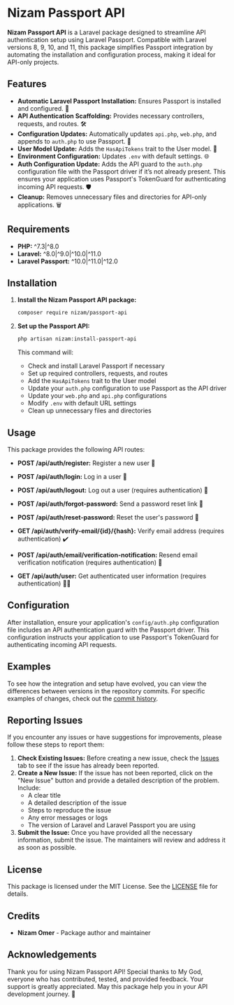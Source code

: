 # Nizam Passport API

**Nizam Passport API** is a Laravel package designed to streamline API authentication setup using Laravel Passport. Compatible with Laravel versions 8, 9, 10, and 11, this package simplifies Passport integration by automating the installation and configuration process, making it ideal for API-only projects.

## Features

-   **Automatic Laravel Passport Installation:** Ensures Passport is installed and configured. 🚀
-   **API Authentication Scaffolding:** Provides necessary controllers, requests, and routes. 🛠️
-   **Configuration Updates:** Automatically updates `api.php`, `web.php`, and appends to `auth.php` to use Passport. 🔧
-   **User Model Update:** Adds the `HasApiTokens` trait to the User model. 👤
-   **Environment Configuration:** Updates `.env` with default settings. 🌐
-   **Auth Configuration Update:** Adds the API guard to the `auth.php` configuration file with the Passport driver if it’s not already present. This ensures your application uses Passport's TokenGuard for authenticating incoming API requests. 🛡️
-   **Cleanup:** Removes unnecessary files and directories for API-only applications. 🗑️

## Requirements

-   **PHP:** ^7.3|^8.0
-   **Laravel:** ^8.0|^9.0|^10.0|^11.0
-   **Laravel Passport:** ^10.0|^11.0|^12.0

## Installation

1. **Install the Nizam Passport API package:**

    ```bash
    composer require nizam/passport-api
    ```

2. **Set up the Passport API:**

    ```bash
    php artisan nizam:install-passport-api
    ```

    This command will:

    - Check and install Laravel Passport if necessary
    - Set up required controllers, requests, and routes
    - Add the `HasApiTokens` trait to the User model
    - Update your `auth.php` configuration to use Passport as the API driver
    - Update your `web.php` and `api.php` configurations
    - Modify `.env` with default URL settings
    - Clean up unnecessary files and directories

## Usage

This package provides the following API routes:

-   **POST /api/auth/register:** Register a new user 📝
-   **POST /api/auth/login:** Log in a user 🔑
-   **POST /api/auth/logout:** Log out a user (requires authentication) 🚪
-   **POST /api/auth/forgot-password:** Send a password reset link 📧
-   **POST /api/auth/reset-password:** Reset the user's password 🔄
-   **GET /api/auth/verify-email/{id}/{hash}:** Verify email address (requires authentication) ✔️
-   **POST /api/auth/email/verification-notification:** Resend email verification notification (requires authentication) 🔄

-   **GET /api/auth/user:** Get authenticated user information (requires authentication) 🧑‍💻

## Configuration

After installation, ensure your application's `config/auth.php` configuration file includes an API authentication guard with the Passport driver. This configuration instructs your application to use Passport's TokenGuard for authenticating incoming API requests.

## Examples

To see how the integration and setup have evolved, you can view the differences between versions in the repository commits. For specific examples of changes, check out the [commit history](https://github.com/nizaamomer/nizam-passport.example/commits/main/).

## Reporting Issues

If you encounter any issues or have suggestions for improvements, please follow these steps to report them:

1. **Check Existing Issues:** Before creating a new issue, check the [Issues](https://github.com/nizaamomer/passport-api/issues) tab to see if the issue has already been reported.
2. **Create a New Issue:** If the issue has not been reported, click on the "New Issue" button and provide a detailed description of the problem. Include:
    - A clear title
    - A detailed description of the issue
    - Steps to reproduce the issue
    - Any error messages or logs
    - The version of Laravel and Laravel Passport you are using
3. **Submit the Issue:** Once you have provided all the necessary information, submit the issue. The maintainers will review and address it as soon as possible.

## License

This package is licensed under the MIT License. See the [LICENSE](LICENSE) file for details.

## Credits

-   **Nizam Omer** - Package author and maintainer

## Acknowledgements

Thank you for using Nizam Passport API! Special thanks to My God, everyone who has contributed, tested, and provided feedback. Your support is greatly appreciated. May this package help you in your API development journey. 🙏
